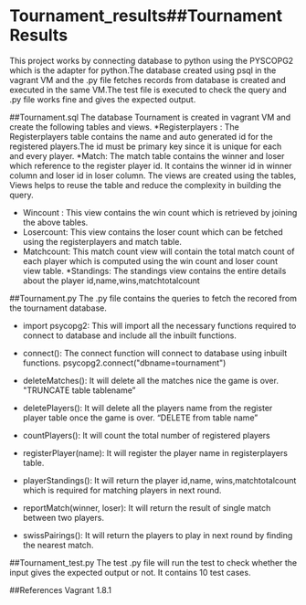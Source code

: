 # Tournament_results##Tournament Results
This project works by connecting database to python using the PYSCOPG2 which is the adapter for python.The database created using psql in the vagrant VM and the .py file fetches records from database is created and executed in the same VM.The test file is executed to check the query and .py file works fine and gives the expected output.

##Tournament.sql
The database Tournament is created in vagrant VM and create the following tables and views.
  *Registerplayers : The Registerplayers table contains the name and auto generated id for the registered players.The id must be primary key since it is unique for each and every  player.
  *Match: The match table contains the winner and loser which reference to the register player id. It contains the winner id in winner column and loser id in loser column.
  The views are created using the tables, Views helps to reuse the table and reduce the complexity in building the query.
   * Wincount : This view contains the win count which is retrieved by joining the above tables.
   * Losercount: This view  contains the loser count which can be fetched using the registerplayers and match table.
   * Matchcount: This match count view will contain the total match count of each player which is computed using the win count and loser count view table.
   *Standings: The standings view contains the entire details about the player id,name,wins,matchtotalcount

 ##Tournament.py
 The .py file contains the queries to fetch the recored from the tournament database. 
  * import psycopg2: This will import all the necessary functions required to connect to database and include all the inbuilt functions.

 * connect(): The connect function will connect to database using inbuilt functions.
                   psycopg2.connect("dbname=tournament")
 * deleteMatches(): It will delete all the matches nice the game is over.
                   "TRUNCATE table tablename”
 * deletePlayers():  It will delete all the players name from the register player table once the game is over.
                   “DELETE from table name”
 * countPlayers(): It will count the total number of registered players
 
 * registerPlayer(name): It will register the player name in registerplayers table.
 
 * playerStandings(): It will return the player id,name, wins,matchtotalcount which is required for matching players in next round.

 * reportMatch(winner, loser): It will return the result of single match between two players.
 
 * swissPairings(): It will return the players to play in next round by finding the nearest match. 

##Tournament_test.py
The test .py file will run the test to check whether the input gives the expected output or not. It contains 10 test cases.

##References
 Vagrant 1.8.1
